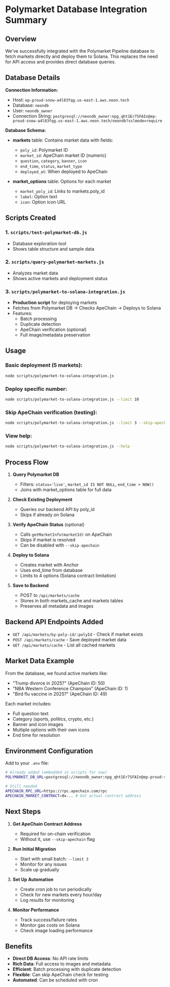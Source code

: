 # Polymarket Database Integration Summary

## Overview

We've successfully integrated with the Polymarket Pipeline database to fetch markets directly and deploy them to Solana. This replaces the need for API access and provides direct database queries.

## Database Details

**Connection Information:**
- Host: `ep-proud-snow-a4l83fqg.us-east-1.aws.neon.tech`
- Database: `neondb`
- User: `neondb_owner`
- Connection String: `postgresql://neondb_owner:npg_qht1Er7SFAIn@ep-proud-snow-a4l83fqg.us-east-1.aws.neon.tech/neondb?sslmode=require`

**Database Schema:**
- **markets** table: Contains market data with fields:
  - `poly_id`: Polymarket ID
  - `market_id`: ApeChain market ID (numeric)
  - `question`, `category`, `banner`, `icon`
  - `end_time`, `status`, `market_type`
  - `deployed_at`: When deployed to ApeChain

- **market_options** table: Options for each market
  - `market_poly_id`: Links to markets.poly_id
  - `label`: Option text
  - `icon`: Option icon URL

## Scripts Created

### 1. `scripts/test-polymarket-db.js`
- Database exploration tool
- Shows table structure and sample data

### 2. `scripts/query-polymarket-markets.js`
- Analyzes market data
- Shows active markets and deployment status

### 3. `scripts/polymarket-to-solana-integration.js`
- **Production script** for deploying markets
- Fetches from Polymarket DB → Checks ApeChain → Deploys to Solana
- Features:
  - Batch processing
  - Duplicate detection
  - ApeChain verification (optional)
  - Full image/metadata preservation

## Usage

### Basic deployment (5 markets):
```bash
node scripts/polymarket-to-solana-integration.js
```

### Deploy specific number:
```bash
node scripts/polymarket-to-solana-integration.js --limit 10
```

### Skip ApeChain verification (testing):
```bash
node scripts/polymarket-to-solana-integration.js --limit 3 --skip-apechain
```

### View help:
```bash
node scripts/polymarket-to-solana-integration.js --help
```

## Process Flow

1. **Query Polymarket DB**
   - Filters: `status='live'`, `market_id IS NOT NULL`, `end_time > NOW()`
   - Joins with market_options table for full data

2. **Check Existing Deployment**
   - Queries our backend API by poly_id
   - Skips if already on Solana

3. **Verify ApeChain Status** (optional)
   - Calls `getMarketInfo(marketId)` on ApeChain
   - Skips if market is resolved
   - Can be disabled with `--skip-apechain`

4. **Deploy to Solana**
   - Creates market with Anchor
   - Uses end_time from database
   - Limits to 4 options (Solana contract limitation)

5. **Save to Backend**
   - POST to `/api/markets/cache`
   - Stores in both markets_cache and markets tables
   - Preserves all metadata and images

## Backend API Endpoints Added

- `GET /api/markets/by-poly-id/:polyId` - Check if market exists
- `POST /api/markets/cache` - Save deployed market data
- `GET /api/markets/cache` - List all cached markets

## Market Data Example

From the database, we found active markets like:
- "Trump divorce in 2025?" (ApeChain ID: 50)
- "NBA Western Conference Champion" (ApeChain ID: 1)
- "Bird flu vaccine in 2025?" (ApeChain ID: 49)

Each market includes:
- Full question text
- Category (sports, politics, crypto, etc.)
- Banner and icon images
- Multiple options with their own icons
- End time for resolution

## Environment Configuration

Add to your `.env` file:
```bash
# Already added (embedded in scripts for now)
POLYMARKET_DB_URL=postgresql://neondb_owner:npg_qht1Er7SFAIn@ep-proud-snow-a4l83fqg.us-east-1.aws.neon.tech/neondb?sslmode=require

# Still needed
APECHAIN_RPC_URL=https://rpc.apechain.com/rpc
APECHAIN_MARKET_CONTRACT=0x... # Get actual contract address
```

## Next Steps

1. **Get ApeChain Contract Address**
   - Required for on-chain verification
   - Without it, use `--skip-apechain` flag

2. **Run Initial Migration**
   - Start with small batch: `--limit 3`
   - Monitor for any issues
   - Scale up gradually

3. **Set Up Automation**
   - Create cron job to run periodically
   - Check for new markets every hour/day
   - Log results for monitoring

4. **Monitor Performance**
   - Track success/failure rates
   - Monitor gas costs on Solana
   - Check image loading performance

## Benefits

- **Direct DB Access**: No API rate limits
- **Rich Data**: Full access to images and metadata
- **Efficient**: Batch processing with duplicate detection
- **Flexible**: Can skip ApeChain check for testing
- **Automated**: Can be scheduled with cron 